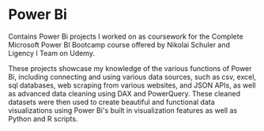 # Power Bi
Contains Power Bi projects I worked on as coursework for the Complete Microsoft Power BI Bootcamp course offered by Nikolai Schuler and Ligency I Team on Udemy.

These projects showcase my knowledge of the various functions of Power Bi, including connecting and using various data sources, such as csv, excel, sql databases, web scraping from various websites, and JSON APIs, as well as advanced data cleaning using DAX and PowerQuery. These cleaned datasets were then used to create beautiful and functional data visualizations using Power Bi's built in visualization features as well as Python and R scripts. 
